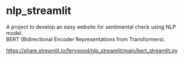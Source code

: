 # nlp_streamlit  
A project to develop an easy website for sentimental check using NLP model.  
BERT (Bidirectional Encoder Representations from Transformers).  

https://share.streamlit.io/ferygood/nlp_streamlit/main/bert_streamlit.py